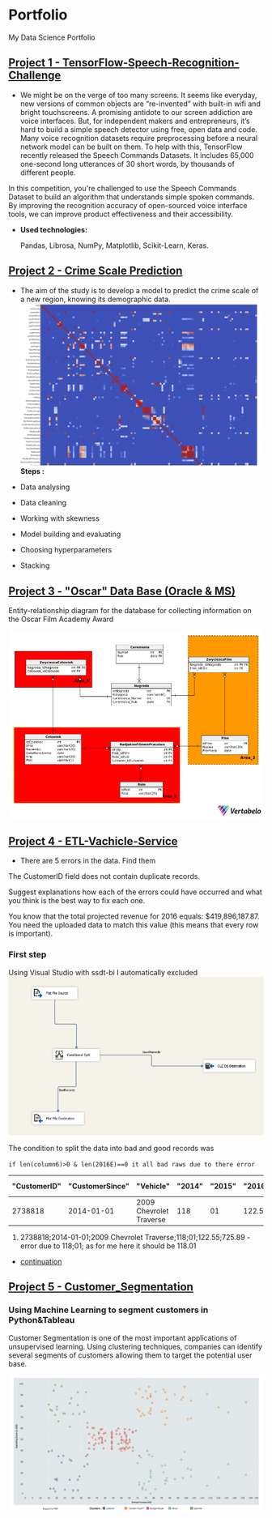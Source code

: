 # Portfolio
My Data Science Portfolio
## [Project 1 - TensorFlow-Speech-Recognition-Challenge](https://github.com/vassylkorzh/TensorFlow-Speech-Recognition-Challenge)
* We might be on the verge of too many screens. It seems like everyday, new versions of common objects are “re-invented” with built-in wifi and bright touchscreens. A promising antidote to our screen addiction are voice interfaces. But, for independent makers and entrepreneurs, it’s hard to build a simple speech detector using free, open data and code. Many voice recognition datasets require preprocessing before a neural network model can be built on them. To help with this, TensorFlow recently released the Speech Commands Datasets. It includes 65,000 one-second long utterances of 30 short words, by thousands of different people.

In this competition, you're challenged to use the Speech Commands Dataset to build an algorithm that understands simple spoken commands. By improving the recognition accuracy of open-sourced voice interface tools, we can improve product effectiveness and their accessibility.
* **Used technologies:**

  Pandas, Librosa, NumPy, Matplotlib, Scikit-Learn, Keras.
## [Project 2 - Crime Scale Prediction ](https://github.com/vassylkorzh/Crime-Scale-Prediction-)
* The aim of the study is to develop a model to predict the crime scale of a new region, knowing its demographic data.
![](/img/correlation.png)
**Steps :**

* Data analysing 
* Data cleaning 
* Working with skewness
* Model building and evaluating
* Choosing hyperparameters
* Stacking
<!-- ## [Project 2 - Titanic Data set](https://github.com/vassylkorzh/Project-Titanic-Data-Set)
Use machine learning to create a model that predicts which passengers survived the Titanic shipwreck
![](/img/Age&Gender.png)
![](/img/ModelResults.png) -->

## [Project 3 - "Oscar" Data Base (Oracle & MS)](https://github.com/vassylkorzh/Project-SQL-Oscar-DB)
Entity-relationship diagram for the database for collecting information on the Oscar Film Academy Award

![](/img/Oscar_model.png)

<!-- ## [Project 4 - ML from scratch in python](https://github.com/vassylkorzh/ML-from-scratch-in-Python)
KNN,Perceptron & "Single-layer neural network" for language classification -->

## [Project 4 - ETL-Vachicle-Service](https://github.com/vassylkorzh/ETL-Project-Vachicle-Service)
* There are 5 errors in the data. Find them

The CustomerID field does not contain duplicate records.

Suggest explanations how each of the errors could have occurred 
and what you think is the best way to fix each one.

You know that the total projected revenue for 2016 equals: $419,896,187.87. 
You need the uploaded data to match this value (this means that every row is important).

### First step 

Using Visual Studio with ssdt-bi I automatically excluded  
![](/img/VisualStudio.PNG)

The condition to split the data into bad and good records was 

`if len(column6)>0 & len(2016E)==0 it all bad raws due to there error `

"CustomerID" | "CustomerSince"| "Vehicle" | "2014" | "2015" | "2016E" | "Column 6"|
-------------|----------------|-----------|--------|--------|---------|-----------|
  2738818    |  2014-01-01    |2009 Chevrolet Traverse|118|01|122.55|725.89
 
 1. 2738818;2014-01-01;2009 Chevrolet Traverse;118;01;122.55;725.89 - error due to 118;01; as for me here it should be 118.01
 * [continuation](https://github.com/vassylkorzh/ETL-Project-Vachicle-Service)

## [Project 5 - Customer_Segmentation](https://github.com/vassylkorzh/Customer_Segmentation)
### Using Machine Learning to segment customers in Python&Tableau
  
   Customer Segmentation is one of the most important applications of unsupervised learning. Using clustering techniques, companies can identify several segments of customers allowing them to target the potential user base.
  
![](/img/clusters.png)
<!-- ## [Project 7 - Predicting AirBnb prices](https://github.com/vassylkorzh/AirBnb-Project)
### Tools used:
* Google Data Prep (GCP)
* BiqQuery (GCP)
* Tableau (visualization tool)
* Python (pandas,numpy,sklearn,matplotlib)
![](/img/prices_state.png) -->
